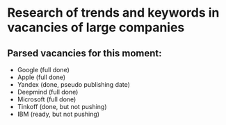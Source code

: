 # Research of trends and keywords in vacancies of large companies

## Parsed vacancies for this moment:
- Google (full done)
- Apple (full done)
- Yandex (done, pseudo publishing date)
- Deepmind (full done)
- Microsoft (full done)
- Tinkoff (done, but not pushing)
- IBM (ready, but not pushing)
